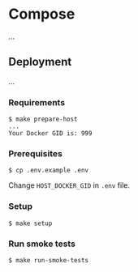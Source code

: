# Compose

...

## Deployment

...

### Requirements

```
$ make prepare-host
...
Your Docker GID is: 999
```

### Prerequisites

```
$ cp .env.example .env
```

Change `HOST_DOCKER_GID` in `.env` file.

### Setup

```
$ make setup
```

### Run smoke tests

```
$ make run-smoke-tests
```
